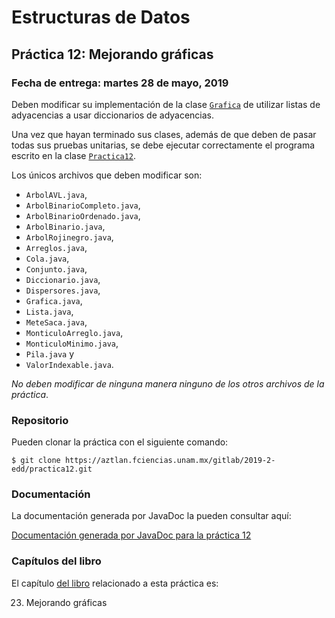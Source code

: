 Estructuras de Datos
====================

Práctica 12: Mejorando gráficas
-------------------------------

### Fecha de entrega: martes 28 de mayo, 2019

Deben modificar su implementación de la clase
[`Grafica`](https://aztlan.fciencias.unam.mx/gitlab/2019-2-edd/practica12/blob/master/src/main/java/mx/unam/ciencias/edd/Grafica.java)
de utilizar listas de adyacencias a usar diccionarios de adyacencias.

Una vez que hayan terminado sus clases, además de que deben de pasar todas sus
pruebas unitarias, se debe ejecutar correctamente el programa escrito en la
clase
[`Practica12`](https://aztlan.fciencias.unam.mx/gitlab/2019-2-edd/practica12/blob/master/src/main/java/mx/unam/ciencias/edd/Practica12.java).

Los únicos archivos que deben modificar son:

* `ArbolAVL.java`,
* `ArbolBinarioCompleto.java`,
* `ArbolBinarioOrdenado.java`,
* `ArbolBinario.java`,
* `ArbolRojinegro.java`,
* `Arreglos.java`,
* `Cola.java`,
* `Conjunto.java`,
* `Diccionario.java`,
* `Dispersores.java`,
* `Grafica.java`,
* `Lista.java`,
* `MeteSaca.java`,
* `MonticuloArreglo.java`,
* `MonticuloMinimo.java`,
* `Pila.java` y
* `ValorIndexable.java`.

*No deben modificar de ninguna manera ninguno de los otros archivos de la
práctica*.

### Repositorio

Pueden clonar la práctica con el siguiente comando:

```shell
$ git clone https://aztlan.fciencias.unam.mx/gitlab/2019-2-edd/practica12.git
```

### Documentación

La documentación generada por JavaDoc la pueden consultar aquí:

[Documentación generada por JavaDoc para la práctica 12](https://aztlan.fciencias.unam.mx/~canek/2019-2-edd/practica12/apidocs/index.html)

### Capítulos del libro

El capítulo
[del libro](https://tienda.fciencias.unam.mx/es/home/437-estructuras-de-datos-con-java-moderno-9786073009157.html)
relacionado a esta práctica es:

23. Mejorando gráficas
